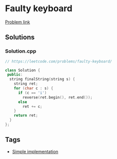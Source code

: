 # Faulty keyboard

[Problem link](https://leetcode.com/problems/faulty-keyboard/)

## Solutions


### Solution.cpp
```cpp
// https://leetcode.com/problems/faulty-keyboard/

class Solution {
 public:
  string finalString(string s) {
    string ret;
    for (char c : s) {
      if (c == 'i')
        reverse(ret.begin(), ret.end());
      else
        ret += c;
    }
    return ret;
  }
};
```
## Tags

* [Simple implementation](/Collections/simple-implementation.md#simple-implementation)
